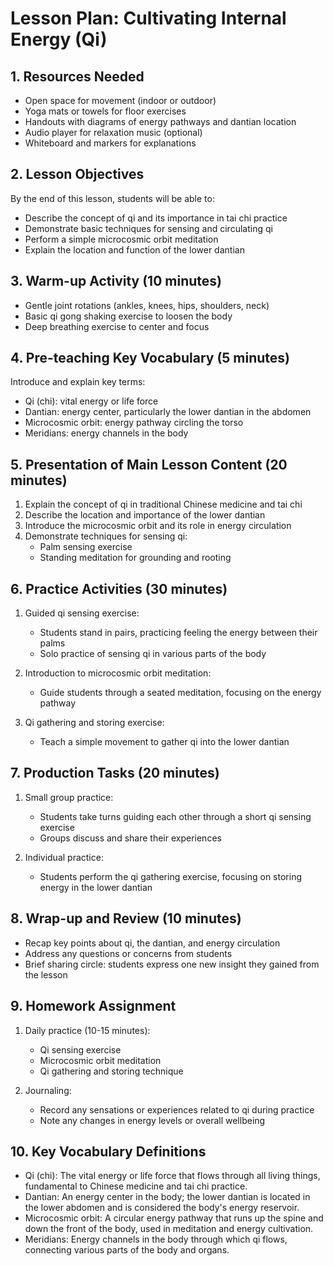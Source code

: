 # Lesson Plan: Cultivating Internal Energy (Qi)

## 1. Resources Needed

- Open space for movement (indoor or outdoor)
- Yoga mats or towels for floor exercises
- Handouts with diagrams of energy pathways and dantian location
- Audio player for relaxation music (optional)
- Whiteboard and markers for explanations

## 2. Lesson Objectives

By the end of this lesson, students will be able to:
- Describe the concept of qi and its importance in tai chi practice
- Demonstrate basic techniques for sensing and circulating qi
- Perform a simple microcosmic orbit meditation
- Explain the location and function of the lower dantian

## 3. Warm-up Activity (10 minutes)

- Gentle joint rotations (ankles, knees, hips, shoulders, neck)
- Basic qi gong shaking exercise to loosen the body
- Deep breathing exercise to center and focus

## 4. Pre-teaching Key Vocabulary (5 minutes)

Introduce and explain key terms:
- Qi (chi): vital energy or life force
- Dantian: energy center, particularly the lower dantian in the abdomen
- Microcosmic orbit: energy pathway circling the torso
- Meridians: energy channels in the body

## 5. Presentation of Main Lesson Content (20 minutes)

1. Explain the concept of qi in traditional Chinese medicine and tai chi
2. Describe the location and importance of the lower dantian
3. Introduce the microcosmic orbit and its role in energy circulation
4. Demonstrate techniques for sensing qi:
   - Palm sensing exercise
   - Standing meditation for grounding and rooting

## 6. Practice Activities (30 minutes)

1. Guided qi sensing exercise:
   - Students stand in pairs, practicing feeling the energy between their palms
   - Solo practice of sensing qi in various parts of the body

2. Introduction to microcosmic orbit meditation:
   - Guide students through a seated meditation, focusing on the energy pathway

3. Qi gathering and storing exercise:
   - Teach a simple movement to gather qi into the lower dantian

## 7. Production Tasks (20 minutes)

1. Small group practice:
   - Students take turns guiding each other through a short qi sensing exercise
   - Groups discuss and share their experiences

2. Individual practice:
   - Students perform the qi gathering exercise, focusing on storing energy in the lower dantian

## 8. Wrap-up and Review (10 minutes)

- Recap key points about qi, the dantian, and energy circulation
- Address any questions or concerns from students
- Brief sharing circle: students express one new insight they gained from the lesson

## 9. Homework Assignment

1. Daily practice (10-15 minutes):
   - Qi sensing exercise
   - Microcosmic orbit meditation
   - Qi gathering and storing technique

2. Journaling:
   - Record any sensations or experiences related to qi during practice
   - Note any changes in energy levels or overall wellbeing

## 10. Key Vocabulary Definitions

- Qi (chi): The vital energy or life force that flows through all living things, fundamental to Chinese medicine and tai chi practice.
- Dantian: An energy center in the body; the lower dantian is located in the lower abdomen and is considered the body's energy reservoir.
- Microcosmic orbit: A circular energy pathway that runs up the spine and down the front of the body, used in meditation and energy cultivation.
- Meridians: Energy channels in the body through which qi flows, connecting various parts of the body and organs.